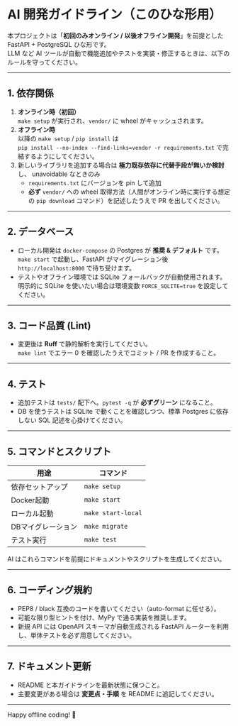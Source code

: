 # AI 開発ガイドライン（このひな形用）

本プロジェクトは「**初回のみオンライン / 以後オフライン開発**」を前提とした FastAPI + PostgreSQL ひな形です。  
LLM など AI ツールが自動で機能追加やテストを実装・修正するときは、以下のルールを守ってください。

---

## 1. 依存関係

1. **オンライン時（初回）**  
   `make setup` が実行され、`vendor/` に wheel がキャッシュされます。  
2. **オフライン時**  
   以降の `make setup` / `pip install` は  
   `pip install --no-index --find-links=vendor -r requirements.txt` で完結するようにしてください。  
3. 新しいライブラリを追加する場合は **極力既存依存に代替手段が無いか検討** し、 unavoidable なときのみ  
   - `requirements.txt` にバージョンを pin して追加  
   - **必ず** `vendor/` への wheel 取得方法（人間がオンライン時に実行する想定の `pip download` コマンド）を記述したうえで PR を出してください。

---

## 2. データベース

- ローカル開発は `docker-compose` の Postgres が **推奨 & デフォルト** です。  
  `make start` で起動し、FastAPI がマイグレーション後 `http://localhost:8000` で待ち受けます。  
- テストやオフライン環境では SQLite フォールバックが自動使用されます。  
  明示的に SQLite を使いたい場合は環境変数 `FORCE_SQLITE=true` を設定してください。

---

## 3. コード品質 (Lint)

- 変更後は **Ruff** で静的解析を実行してください。  
  `make lint` でエラー 0 を確認したうえでコミット / PR を作成すること。  

---

## 4. テスト

- 追加テストは `tests/` 配下へ。`pytest -q` が **必ずグリーン** になること。  
- DB を使うテストは SQLite で動くことを確認しつつ、標準 Postgres に依存しない SQL 記述を心掛けてください。

---

## 5. コマンドとスクリプト

| 用途              | コマンド                          |
|-------------------|-----------------------------------|
| 依存セットアップ  | `make setup`                      |
| Docker起動        | `make start`                      |
| ローカル起動      | `make start-local`                |
| DBマイグレーション | `make migrate`                    |
| テスト実行        | `make test`                       |

AI はこれらコマンドを前提にドキュメントやスクリプトを生成してください。

---

## 6. コーディング規約

- PEP8 / black 互換のコードを書いてください（auto-format に任せる）。  
- 可能な限り型ヒントを付け、MyPy で通る実装を推奨します。  
- 新規 API には OpenAPI スキーマが自動生成される FastAPI ルーターを利用し、単体テストを必ず用意してください。

---

## 7. ドキュメント更新

- README と本ガイドラインを最新状態に保つこと。  
- 主要変更がある場合は **変更点・手順** を README に追記してください。

---

Happy offline coding! 🚀
